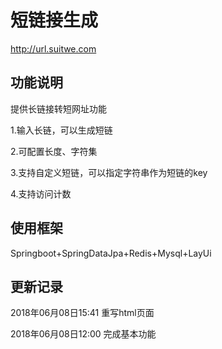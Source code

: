 # 短链接生成 
http://url.suitwe.com
## 功能说明
提供长链接转短网址功能

1.输入长链，可以生成短链

2.可配置长度、字符集

3.支持自定义短链，可以指定字符串作为短链的key

4.支持访问计数

## 使用框架
Springboot+SpringDataJpa+Redis+Mysql+LayUi

## 更新记录
2018年06月08日15:41 重写html页面

2018年06月08日12:00 完成基本功能
